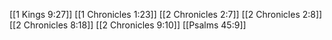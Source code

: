[[1 Kings 9:27]]
[[1 Chronicles 1:23]]
[[2 Chronicles 2:7]]
[[2 Chronicles 2:8]]
[[2 Chronicles 8:18]]
[[2 Chronicles 9:10]]
[[Psalms 45:9]]
